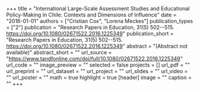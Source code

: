 +++
title = "International Large-Scale Assessment Studies and Educational Policy-Making in Chile: Contexts and Dimensions of Influence"
date = "2016-01-01"
authors = ["Cristian Cox", "Lorena Meckes"]
publication_types = ["2"]
publication = "Research Papers in Education, 31(5) 502--515. https://doi.org/10.1080/02671522.2016.1225349"
publication_short = "Research Papers in Education, 31(5) 502--515. https://doi.org/10.1080/02671522.2016.1225349"
abstract = "(Abstract not available)"
abstract_short = ""
url_source = "https://www.tandfonline.com/doi/full/10.1080/02671522.2016.1225349"
url_code = ""
image_preview = ""
selected = false
projects = []
url_pdf = ""
url_preprint = ""
url_dataset = ""
url_project = ""
url_slides = ""
url_video = ""
url_poster = ""
math = true
highlight = true
[header]
image = ""
caption = ""
+++
